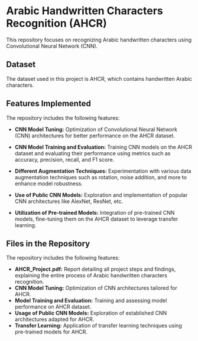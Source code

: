 # Arabic Handwritten Characters Recognition (AHCR)

This repository focuses on recognizing Arabic handwritten characters using Convolutional Neural Network (CNN).

## Dataset

The dataset used in this project is AHCR, which contains handwritten Arabic characters.

## Features Implemented

The repository includes the following features:

* **CNN Model Tuning:** Optimization of Convolutional Neural Network (CNN) architectures for better performance on the AHCR dataset.
  
* **CNN Model Training and Evaluation:** Training CNN models on the AHCR dataset and evaluating their performance using metrics such as accuracy, precision, recall, and F1 score.

* **Different Augmentation Techniques:** Experimentation with various data augmentation techniques such as rotation, noise addition, and more to enhance model robustness.

* **Use of Public CNN Models:** Exploration and implementation of popular CNN architectures like AlexNet, ResNet, etc.

* **Utilization of Pre-trained Models:** Integration of pre-trained CNN models, fine-tuning them on the AHCR dataset to leverage transfer learning.

## Files in the Repository

The repository includes the following features:

- **AHCR_Project.pdf:** Report detailing all project steps and findings, explaining the entire process of Arabic handwritten characters recognition.
- **CNN Model Tuning:** Optimization of CNN architectures tailored for AHCR.
- **Model Training and Evaluation:** Training and assessing model performance on AHCR dataset.
- **Usage of Public CNN Models:** Exploration of established CNN architectures adapted for AHCR.
- **Transfer Learning:** Application of transfer learning techniques using pre-trained models for AHCR.
